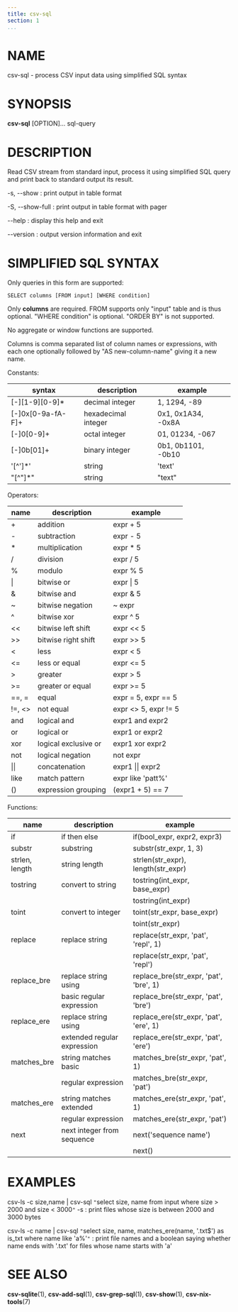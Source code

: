 ```yaml
---
title: csv-sql
section: 1
...
```


# NAME #

csv-sql - process CSV input data using simplified SQL syntax

# SYNOPSIS #

**csv-sql** [OPTION]... sql-query

# DESCRIPTION #

Read CSV stream from standard input, process it using simplified SQL query
and print back to standard output its result.

-s, --show
:   print output in table format

-S, --show-full
:   print output in table format with pager

--help
:   display this help and exit

--version
:   output version information and exit

# SIMPLIFIED SQL SYNTAX #

Only queries in this form are supported:

`SELECT columns [FROM input] [WHERE condition]`

Only **columns** are required. FROM supports only "input" table and is thus
optional. "WHERE condition" is optional. "ORDER BY" is not supported.

No aggregate or window functions are supported.

Columns is comma separated list of column names or expressions, with each one
optionally followed by "AS new-column-name" giving it a new name.

Constants:

| syntax           | description                   | example                   |
|------------------|-------------------------------|---------------------------|
| [-]\[1-9\]\[0-9\]*| decimal integer              | 1, 1294, -89              |
| [-]0x[0-9a-fA-F]+| hexadecimal integer           | 0x1, 0x1A34, -0x8A        |
| [-]0[0-9]+       | octal integer                 | 01, 01234, -067           |
| [-]0b[01]+       | binary integer                | 0b1, 0b1101, -0b10        |
| '[^']*'          | string                        | 'text'                    |
| "[^"]*"          | string                        | "text"                    |

Operators:

| name        | description                   | example                   |
|-------------|-------------------------------|---------------------------|
| +           | addition                      | expr + 5                  |
| -           | subtraction                   | expr - 5                  |
| *           | multiplication                | expr * 5                  |
| /           | division                      | expr / 5                  |
| %           | modulo                        | expr % 5                  |
| \|          | bitwise or                    | expr \| 5                 |
| &           | bitwise and                   | expr & 5                  |
| ~           | bitwise negation              | ~ expr                    |
| ^           | bitwise xor                   | expr ^ 5                  |
| <<          | bitwise left shift            | expr << 5                 |
| >>          | bitwise right shift           | expr >> 5                 |
| <           | less                          | expr < 5                  |
| <=          | less or equal                 | expr <= 5                 |
| >           | greater                       | expr > 5                  |
| >=          | greater or equal              | expr >= 5                 |
| ==, =       | equal                         | expr = 5, expr == 5       |
| !=, <>      | not equal                     | expr <> 5, expr != 5      |
| and         | logical and                   | expr1 and expr2           |
| or          | logical or                    | expr1 or expr2            |
| xor         | logical exclusive or          | expr1 xor expr2           |
| not         | logical negation              | not expr                  |
| \|\|          | concatenation                 | expr1 \|\| expr2            |
| like        | match pattern                 | expr like 'patt%'         |
| ()          | expression grouping           | (expr1 + 5) == 7          |

Functions:

| name           | description                   | example                                 |
|----------------|-------------------------------|-----------------------------------------|
| if             | if then else                  | if(bool_expr, expr2, expr3)             |
| substr         | substring                     | substr(str_expr, 1, 3)                  |
| strlen, length | string length                 | strlen(str_expr), length(str_expr)      |
| tostring       | convert to string             | tostring(int_expr, base_expr)           |
|                |                               | tostring(int_expr)                      |
| toint          | convert to integer            | toint(str_expr, base_expr)              |
|                |                               | toint(str_expr)                         |
| replace        | replace string                | replace(str_expr, 'pat', 'repl', 1)     |
|                |                               | replace(str_expr, 'pat', 'repl')        |
| replace_bre    | replace string using          | replace_bre(str_expr, 'pat', 'bre', 1)  |
|                | basic regular expression      | replace_bre(str_expr, 'pat', 'bre')     |
| replace_ere    | replace string using          | replace_ere(str_expr, 'pat', 'ere', 1)  |
|                | extended regular expression   | replace_ere(str_expr, 'pat', 'ere')     |
| matches_bre    | string matches basic          | matches_bre(str_expr, 'pat', 1)         |
|                | regular expression            | matches_bre(str_expr, 'pat')            |
| matches_ere    | string matches extended       | matches_ere(str_expr, 'pat', 1)         |
|                | regular expression            | matches_ere(str_expr, 'pat')            |
| next           | next integer from sequence    | next('sequence name')                   |
|                |                               | next()                                  |


# EXAMPLES #

csv-ls -c size,name | csv-sql `"`select size, name from input where size > 2000 and size < 3000`"` -s
:    print files whose size is between 2000 and 3000 bytes

csv-ls -c name | csv-sql `"`select size, name, matches_ere(name, '\.txt$') as is_txt where name like 'a%'`"`
:    print file names and a boolean saying whether name ends with '.txt' for files whose name starts with 'a'

# SEE ALSO #

**csv-sqlite**(1), **csv-add-sql**(1), **csv-grep-sql**(1), **csv-show**(1),
**csv-nix-tools**(7)
